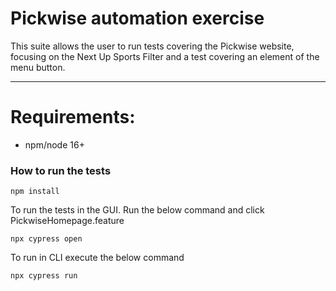 # Pickwise automation exercise

This suite allows the user to run tests covering the Pickwise website, focusing on the Next Up Sports Filter and a test covering an element of the menu button.

---

# Requirements:

-   npm/node 16+

### How to run the tests

```
npm install
```
To run the tests in the GUI. Run the below command and click PickwiseHomepage.feature
```
npx cypress open
```
To run in CLI execute the below command
```
npx cypress run
```
